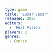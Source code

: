 ```yaml
---
type: game
title: 'Zusar Vasar'
released: 2000
editors: 
  - 'Real Vision'
players: 2
genres:
  - Course
---
```

